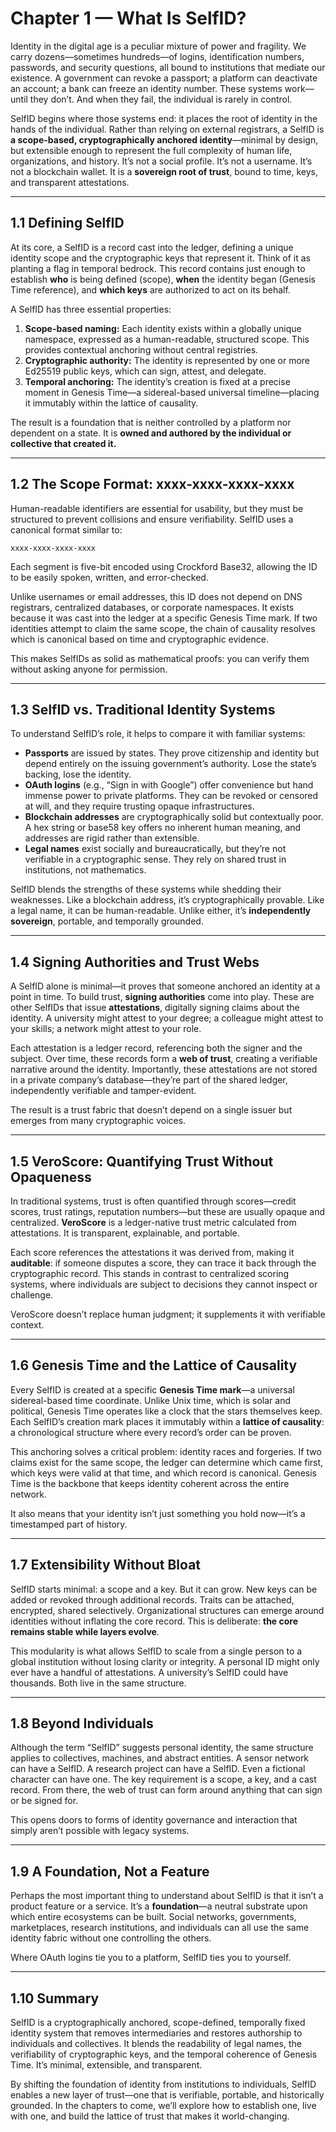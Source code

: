 # **Chapter 1 — What Is SelfID?**

Identity in the digital age is a peculiar mixture of power and fragility. We carry dozens—sometimes hundreds—of logins, identification numbers, passwords, and security questions, all bound to institutions that mediate our existence. A government can revoke a passport; a platform can deactivate an account; a bank can freeze an identity number. These systems work—until they don’t. And when they fail, the individual is rarely in control.

SelfID begins where those systems end: it places the root of identity in the hands of the individual. Rather than relying on external registrars, a SelfID is **a scope-based, cryptographically anchored identity**—minimal by design, but extensible enough to represent the full complexity of human life, organizations, and history. It’s not a social profile. It’s not a username. It’s not a blockchain wallet. It is a **sovereign root of trust**, bound to time, keys, and transparent attestations.

---

## **1.1 Defining SelfID**

At its core, a SelfID is a record cast into the ledger, defining a unique identity scope and the cryptographic keys that represent it. Think of it as planting a flag in temporal bedrock. This record contains just enough to establish **who** is being defined (scope), **when** the identity began (Genesis Time reference), and **which keys** are authorized to act on its behalf.

A SelfID has three essential properties:

1. **Scope-based naming:** Each identity exists within a globally unique namespace, expressed as a human-readable, structured scope. This provides contextual anchoring without central registries.
2. **Cryptographic authority:** The identity is represented by one or more Ed25519 public keys, which can sign, attest, and delegate.
3. **Temporal anchoring:** The identity’s creation is fixed at a precise moment in Genesis Time—a sidereal-based universal timeline—placing it immutably within the lattice of causality.

The result is a foundation that is neither controlled by a platform nor dependent on a state. It is **owned and authored by the individual or collective that created it.**

---

## **1.2 The Scope Format: xxxx-xxxx-xxxx-xxxx**

Human-readable identifiers are essential for usability, but they must be structured to prevent collisions and ensure verifiability. SelfID uses a canonical format similar to:

```text
xxxx-xxxx-xxxx-xxxx
```

Each segment is five-bit encoded using Crockford Base32, allowing the ID to be easily spoken, written, and error-checked.

Unlike usernames or email addresses, this ID does not depend on DNS registrars, centralized databases, or corporate namespaces. It exists because it was cast into the ledger at a specific Genesis Time mark. If two identities attempt to claim the same scope, the chain of causality resolves which is canonical based on time and cryptographic evidence.

This makes SelfIDs as solid as mathematical proofs: you can verify them without asking anyone for permission.

---

## **1.3 SelfID vs. Traditional Identity Systems**

To understand SelfID’s role, it helps to compare it with familiar systems:

* **Passports** are issued by states. They prove citizenship and identity but depend entirely on the issuing government’s authority. Lose the state’s backing, lose the identity.
* **OAuth logins** (e.g., “Sign in with Google”) offer convenience but hand immense power to private platforms. They can be revoked or censored at will, and they require trusting opaque infrastructures.
* **Blockchain addresses** are cryptographically solid but contextually poor. A hex string or base58 key offers no inherent human meaning, and addresses are rigid rather than extensible.
* **Legal names** exist socially and bureaucratically, but they’re not verifiable in a cryptographic sense. They rely on shared trust in institutions, not mathematics.

SelfID blends the strengths of these systems while shedding their weaknesses. Like a blockchain address, it’s cryptographically provable. Like a legal name, it can be human-readable. Unlike either, it’s **independently sovereign**, portable, and temporally grounded.

---

## **1.4 Signing Authorities and Trust Webs**

A SelfID alone is minimal—it proves that someone anchored an identity at a point in time. To build trust, **signing authorities** come into play. These are other SelfIDs that issue **attestations**, digitally signing claims about the identity. A university might attest to your degree; a colleague might attest to your skills; a network might attest to your role.

Each attestation is a ledger record, referencing both the signer and the subject. Over time, these records form a **web of trust**, creating a verifiable narrative around the identity. Importantly, these attestations are not stored in a private company’s database—they’re part of the shared ledger, independently verifiable and tamper-evident.

The result is a trust fabric that doesn’t depend on a single issuer but emerges from many cryptographic voices.

---

## **1.5 VeroScore: Quantifying Trust Without Opaqueness**

In traditional systems, trust is often quantified through scores—credit scores, trust ratings, reputation numbers—but these are usually opaque and centralized. **VeroScore** is a ledger-native trust metric calculated from attestations. It is transparent, explainable, and portable.

Each score references the attestations it was derived from, making it **auditable**: if someone disputes a score, they can trace it back through the cryptographic record. This stands in contrast to centralized scoring systems, where individuals are subject to decisions they cannot inspect or challenge.

VeroScore doesn’t replace human judgment; it supplements it with verifiable context.

---

## **1.6 Genesis Time and the Lattice of Causality**

Every SelfID is created at a specific **Genesis Time mark**—a universal sidereal-based time coordinate. Unlike Unix time, which is solar and political, Genesis Time operates like a clock that the stars themselves keep. Each SelfID’s creation mark places it immutably within a **lattice of causality**: a chronological structure where every record’s order can be proven.

This anchoring solves a critical problem: identity races and forgeries. If two claims exist for the same scope, the ledger can determine which came first, which keys were valid at that time, and which record is canonical. Genesis Time is the backbone that keeps identity coherent across the entire network.

It also means that your identity isn’t just something you hold now—it’s a timestamped part of history.

---

## **1.7 Extensibility Without Bloat**

SelfID starts minimal: a scope and a key. But it can grow. New keys can be added or revoked through additional records. Traits can be attached, encrypted, shared selectively. Organizational structures can emerge around identities without inflating the core record. This is deliberate: **the core remains stable while layers evolve**.

This modularity is what allows SelfID to scale from a single person to a global institution without losing clarity or integrity. A personal ID might only ever have a handful of attestations. A university’s SelfID could have thousands. Both live in the same structure.

---

## **1.8 Beyond Individuals**

Although the term “SelfID” suggests personal identity, the same structure applies to collectives, machines, and abstract entities. A sensor network can have a SelfID. A research project can have a SelfID. Even a fictional character can have one. The key requirement is a scope, a key, and a cast record. From there, the web of trust can form around anything that can sign or be signed for.

This opens doors to forms of identity governance and interaction that simply aren’t possible with legacy systems.

---

## **1.9 A Foundation, Not a Feature**

Perhaps the most important thing to understand about SelfID is that it isn’t a product feature or a service. It’s a **foundation**—a neutral substrate upon which entire ecosystems can be built. Social networks, governments, marketplaces, research institutions, and individuals can all use the same identity fabric without one controlling the others.

Where OAuth logins tie you to a platform, SelfID ties you to yourself.

---

## **1.10 Summary**

SelfID is a cryptographically anchored, scope-defined, temporally fixed identity system that removes intermediaries and restores authorship to individuals and collectives. It blends the readability of legal names, the verifiability of cryptographic keys, and the temporal coherence of Genesis Time. It’s minimal, extensible, and transparent.

By shifting the foundation of identity from institutions to individuals, SelfID enables a new layer of trust—one that is verifiable, portable, and historically grounded. In the chapters to come, we’ll explore how to establish one, live with one, and build the lattice of trust that makes it world-changing.
